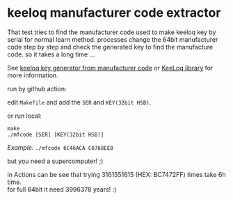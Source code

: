 # keeloq manufacturer code extractor
That test tries to find the manufacturer code used to make keeloq key by serial for normal learn method. processes change the 64bit manufacturer code step by step and check the generated key to find the manufacture code. so it takes a long time ...

See [keeloq key generator from manufacturer code](https://github.com/ioelectro/hcs-programmer-soft) or [KeeLoq library](https://github.com/liyanboy74/KeeLoq) for more information.

run by github action:

edit `Makefile` and add the `SER` and `KEY(32bit HSB)`.

or run local:
```
make
./mfcode [SER] [KEY(32bit HSB)] 
```
*Example:* `./mfcode 6C46ACA C8768EE8`

but you need a supercomputer! ;)

in Actions can be see that trying 3161551615 (HEX: BC7472FF) times take 6h time.<br>
for full 64bit it need 3996378 years! :)



